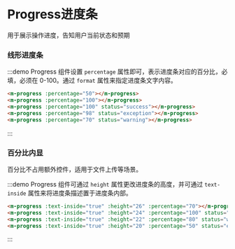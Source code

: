 # Progress进度条
用于展示操作进度，告知用户当前状态和预期

### 线形进度条
:::demo Progress 组件设置 `percentage` 属性即可，表示进度条对应的百分比，必填，必须在 0-100。通过 `format` 属性来指定进度条文字内容。
```html
<m-progress :percentage="50"></m-progress>
<m-progress :percentage="100"></m-progress>
<m-progress :percentage="100" status="success"></m-progress>
<m-progress :percentage="98" status="exception"></m-progress>
<m-progress :percentage="70" status="warning"></m-progress>

``` 
:::

### 百分比内显

百分比不占用额外控件，适用于文件上传等场景。

:::demo Progress 组件可通过 `height` 属性更改进度条的高度，并可通过 `text-inside` 属性来将进度条描述置于进度条内部。

```html
<m-progress :text-inside="true" :height="26" :percentage="70"></m-progress>
<m-progress :text-inside="true" :height="24" :percentage="100" status="success"></m-progress>
<m-progress :text-inside="true" :height="22" :percentage="80" status="warning"></m-progress>
<m-progress :text-inside="true" :height="20" :percentage="50" status="exception"></m-progress>
```
:::